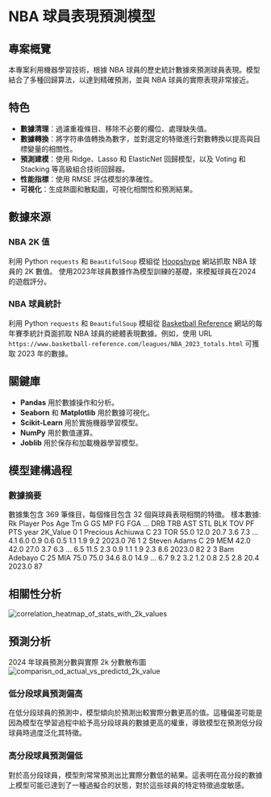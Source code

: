 # NBA 球員表現預測模型

## 專案概覽

本專案利用機器學習技術，根據 NBA 球員的歷史統計數據來預測球員表現。模型結合了多種回歸算法，以達到精確預測，並與 NBA 球員的實際表現非常接近。

## 特色

- **數據清理**：過濾重複條目、移除不必要的欄位、處理缺失值。
- **數據轉換**：將字符串值轉換為數字，並對選定的特徵進行對數轉換以提高與目標變量的相關性。
- **預測建模**：使用 Ridge、Lasso 和 ElasticNet 回歸模型，以及 Voting 和 Stacking 等高級組合技術回歸器。
- **性能指標**：使用 RMSE 評估模型的準確性。
- **可視化**：生成熱圖和散點圖，可視化相關性和預測結果。

## 數據來源
### NBA 2K 值
利用 Python `requests` 和 `BeautifulSoup` 模組從 [Hoopshype](https://hoopshype.com/nba2k/) 網站抓取 NBA 球員的 2K 數值。
使用2023年球員數據作為模型訓練的基礎，來模擬球員在2024的遊戲評分。

### NBA 球員統計
利用 Python `requests` 和 `BeautifulSoup` 模組從 [Basketball Reference](https://www.basketball-reference.com/) 網站的每年賽季統計頁面抓取 NBA 球員的總體表現數據。例如，使用 URL `https://www.basketball-reference.com/leagues/NBA_2023_totals.html` 可獲取 2023 年的數據。

## 關鍵庫

- **Pandas** 用於數據操作和分析。
- **Seaborn** 和 **Matplotlib** 用於數據可視化。
- **Scikit-Learn** 用於實施機器學習模型。
- **NumPy** 用於數值運算。
- **Joblib** 用於保存和加載機器學習模型。

## 模型建構過程

### 數據摘要
數據集包含 369 筆條目，每個條目包含 32 個與球員表現相關的特徵。
樣本數據:
      Rk                    Player Pos Age   Tm     G    GS    MP   FG   FGA  ...  DRB   TRB   AST  STL  BLK  TOV   PF   PTS    year  2K_Value
0      1          Precious Achiuwa   C  23  TOR  55.0  12.0  20.7  3.6   7.3  ...  4.1   6.0   0.9  0.6  0.5  1.1  1.9   9.2  2023.0        76
1      2              Steven Adams   C  29  MEM  42.0  42.0  27.0  3.7   6.3  ...  6.5  11.5   2.3  0.9  1.1  1.9  2.3   8.6  2023.0        82
2      3               Bam Adebayo   C  25  MIA  75.0  75.0  34.6  8.0  14.9  ...  6.7   9.2   3.2  1.2  0.8  2.5  2.8  20.4  2023.0        87

## 相關性分析
![correlation_heatmap_of_stats_with_2k_values](https://github.com/nw7551762/2k-value-predict/assets/118497430/b4262d8d-f3c0-4457-9217-c0f2a960f557)







## 預測分析
2024 年球員預測分數與實際 2k 分數散布圖
![comparisn_od_actual_vs_predictd_2k_value](https://github.com/nw7551762/2k-value-predict/assets/118497430/3617d4ff-0659-415f-9c07-2f63bebd0c0c)

### 低分段球員預測偏高
在低分段球員的預測中，模型傾向於預測出較實際分數更高的值。這種偏差可能是因為模型在學習過程中給予高分段球員的數據更高的權重，導致模型在預測低分段球員時過度泛化其特徵。
### 高分段球員預測偏低
對於高分段球員，模型則常常預測出比實際分數低的結果。這表明在高分段的數據上模型可能已達到了一種過擬合的狀態，對於這些球員的特定特徵過度敏感。
